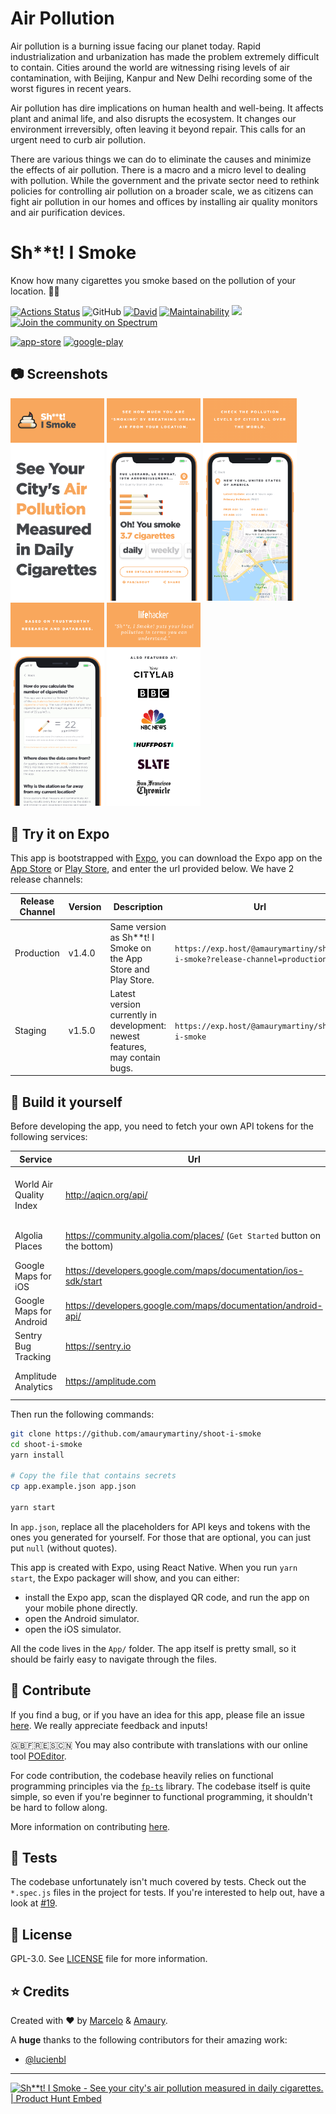 # Air Pollution

Air pollution is a burning issue facing our planet today. Rapid industrialization and urbanization has made the problem extremely difficult to contain. Cities around the world are witnessing rising levels of air contamination, with Beijing, Kanpur and New Delhi recording some of the worst figures in recent years.

Air pollution has dire implications on human health and well-being. It affects plant and animal life, and also disrupts the ecosystem. It changes our environment irreversibly, often leaving it beyond repair. This calls for an urgent need to curb air pollution.

There are various things we can do to eliminate the causes and minimize the effects of air pollution. There is a macro and a micro level to dealing with pollution. While the government and the private sector need to rethink policies for controlling air pollution on a broader scale, we as citizens can fight air pollution in our homes and offices by installing air quality monitors and air purification devices.


# Sh\*\*t! I Smoke

Know how many cigarettes you smoke based on the pollution of your location. :poop::smoking:

[![Actions Status](https://github.com/amaurymartiny/shoot-i-smoke/workflows/CI/badge.svg)](https://github.com/amaurymartiny/shoot-i-smoke/actions)
![GitHub](https://img.shields.io/github/license/amaurymartiny/shoot-i-smoke.svg)
[![David](https://img.shields.io/david/amaurymartiny/shoot-i-smoke.svg)](https://david-dm.org/amaurymartiny/shoot-i-smoke)
[![Maintainability](https://api.codeclimate.com/v1/badges/9fc8ebb000978f14b6d0/maintainability)](https://codeclimate.com/github/amaurymartiny/shoot-i-smoke/maintainability)
[![](https://img.shields.io/badge/Buy%20me%20a%20tree-%F0%9F%8C%B3-lightgreen)](https://offset.earth/amaurymartiny)
[![Join the community on Spectrum](https://withspectrum.github.io/badge/badge.svg)](https://spectrum.chat/shootismoke)

[![app-store](https://shootismoke.github.io/assets/images/app-store.png)](https://itunes.apple.com/us/app/s-i-smoke/id1365605567?mt=8) [![google-play](https://shootismoke.github.io/assets/images/play-store.png)](https://play.google.com/store/apps/details?id=com.shitismoke.app)

## :camera: Screenshots

<p float="left">
  <img src="./assets/screenshots/ios/iPhone-X-1.png" alt="screenshot-1" width="150">
  <img src="./assets/screenshots/ios/iPhone-X-2.png" alt="screenshot-2" width="150">
  <img src="./assets/screenshots/ios/iPhone-X-3.png" alt="screenshot-3" width="150">
  <img src="./assets/screenshots/ios/iPhone-X-4.png" alt="screenshot-4" width="150">
  <img src="./assets/screenshots/ios/iPhone-X-5.png" alt="screenshot-5" width="150">
</p>

## :iphone: Try it on Expo

This app is bootstrapped with [Expo](https://expo.io), you can download the Expo app on the [App Store](https://itunes.apple.com/us/app/expo-client/id982107779) or [Play Store](https://play.google.com/store/apps/details?id=host.exp.exponent), and enter the url provided below. We have 2 release channels:

| Release Channel | Version | Description                                                                 | Url                                                                        |
| --------------- | ------- | --------------------------------------------------------------------------- | -------------------------------------------------------------------------- |
| Production      | v1.4.0  | Same version as Sh\*\*t! I Smoke on the App Store and Play Store.           | `https://exp.host/@amaurymartiny/shoot-i-smoke?release-channel=production` |
| Staging         | v1.5.0  | Latest version currently in development: newest features, may contain bugs. | `https://exp.host/@amaurymartiny/shoot-i-smoke`                            |

## :hammer: Build it yourself

Before developing the app, you need to fetch your own API tokens for the following services:

| Service                 | Url                                                                        | Comments                                                                   |
| ----------------------- | -------------------------------------------------------------------------- | -------------------------------------------------------------------------- |
| World Air Quality Index | http://aqicn.org/api/                                                      | Required. You can use the dummy one in `app.example.json` for development. |
| Algolia Places          | https://community.algolia.com/places/ (`Get Started` button on the bottom) | Optional, lower API rates if not provided.                                 |
| Google Maps for iOS     | https://developers.google.com/maps/documentation/ios-sdk/start             | Optional in development.                                                   |
| Google Maps for Android | https://developers.google.com/maps/documentation/android-api/              | Optional in development.                                                   |
| Sentry Bug Tracking     | https://sentry.io                                                          | Optional.                                                                  |
| Amplitude Analytics     | https://amplitude.com                                                      | Optional. Note: we **never** track PII.                                    |

Then run the following commands:

```bash
git clone https://github.com/amaurymartiny/shoot-i-smoke
cd shoot-i-smoke
yarn install

# Copy the file that contains secrets
cp app.example.json app.json

yarn start
```

In `app.json`, replace all the placeholders for API keys and tokens with the ones you generated for yourself. For those that are optional, you can just put `null` (without quotes).

This app is created with Expo, using React Native. When you run `yarn start`, the Expo packager will show, and you can either:

- install the Expo app, scan the displayed QR code, and run the app on your mobile phone directly.
- open the Android simulator.
- open the iOS simulator.

All the code lives in the `App/` folder. The app itself is pretty small, so it should be fairly easy to navigate through the files.

## :raising_hand: Contribute

If you find a bug, or if you have an idea for this app, please file an issue [here](https://github.com/amaurymartiny/shoot-i-smoke/issues). We really appreciate feedback and inputs!

🇬🇧🇫🇷🇪🇸🇨🇳 You may also contribute with translations with our online tool [POEditor](https://poeditor.com/join/project/iEsj0CSPGX).

For code contribution, the codebase heavily relies on functional programming principles via the [`fp-ts`](https://github.com/gcanti/fp-ts) library. The codebase itself is quite simple, so even if you're beginner to functional programming, it shouldn't be hard to follow along.

More information on contributing [here](./CONTRIBUTING.md).

## :microscope: Tests

The codebase unfortunately isn't much covered by tests. Check out the `*.spec.js` files in the project for tests. If you're interested to help out, have a look at [#19](https://github.com/amaurymartiny/shoot-i-smoke/issues/19).

## :newspaper: License

GPL-3.0. See [LICENSE](./LICENSE) file for more information.

## :star: Credits

Created with ❤ by [Marcelo](http://www.marcelocoelho.cc) & [Amaury](https://www.toptal.com/resume/amaury-martiny#utilize-unreal-developers-today).

A **huge** thanks to the following contributors for their amazing work:

- [@lucienbl](https://github.com/lucienbl)

---

<a href="https://www.producthunt.com/posts/sh-t-i-smoke?utm_source=badge-featured&utm_medium=badge&utm_souce=badge-sh-t-i-smoke" target="_blank"><img src="https://api.producthunt.com/widgets/embed-image/v1/featured.svg?post_id=126582&theme=light" alt="Sh**t! I Smoke - See your city's air pollution measured in daily cigarettes. | Product Hunt Embed" style="width: 250px; height: 54px;" width="250px" height="54px" /></a>
